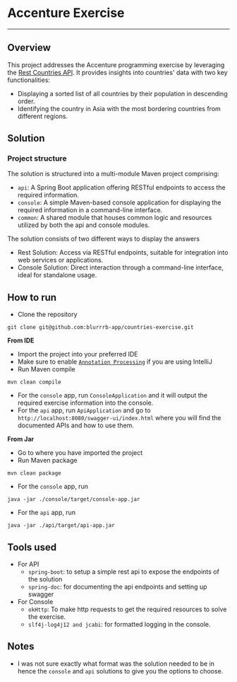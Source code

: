 # Accenture Exercise
___
## Overview
This project addresses the Accenture programming exercise by leveraging the [Rest Countries API](https://restcountries.com). It provides insights into countries' data with two key functionalities:
* Displaying a sorted list of all countries by their population in descending order.
* Identifying the country in Asia with the most bordering countries from different regions.
## Solution
### Project structure
The solution is structured into a multi-module Maven project comprising:

* `api`: A Spring Boot application offering RESTful endpoints to access the required information.
* `console`: A simple Maven-based console application for displaying the required information in a command-line interface.
* `common`: A shared module that houses common logic and resources utilized by both the api and console modules.

The solution consists of two different ways to display the answers
* Rest Solution: Access via RESTful endpoints, suitable for integration into web services or applications.
* Console Solution: Direct interaction through a command-line interface, ideal for standalone usage.
## How to run
* Clone the repository
```shell
git clone git@github.com:blurrrb-app/countries-exercise.git
```
**From IDE**
* Import the project into your preferred IDE
* Make sure to enable [`Annotation Processing`](https://www.jetbrains.com/help/idea/annotation-processors-support.html) if you are using IntelliJ
* Run Maven compile 
```shell
mvn clean compile
```
* For the `console` app, run `ConsoleApplication` and it will output  the required exercise information into the console.
* For the `api` app, run `ApiApplication` and go to `http://localhost:8080/swagger-ui/index.html` where you will find the documented APIs and how to use them.

**From Jar**
* Go to where you have imported the project
* Run Maven package 
```shell
mvn clean package
```
* For the `console` app, run
```shell
java -jar ./console/target/console-app.jar
```
* For the `api` app, run
```shell
java -jar ./api/target/api-app.jar
```
  
## Tools used
* For API
  * `spring-boot`: to setup a simple rest api to expose the endpoints of the solution
  * `spring-doc`: for documenting the api endpoints and setting up swagger
* For Console
  * `okHttp`: To make http requests to get the required resources to solve the exercise.
  * `slf4j-log4j12 and jcabi`: for formatted logging in the console.
  
## Notes
* I was not sure exactly what format was the solution needed to be in hence the `console` and `api` solutions to give you the options to choose.
